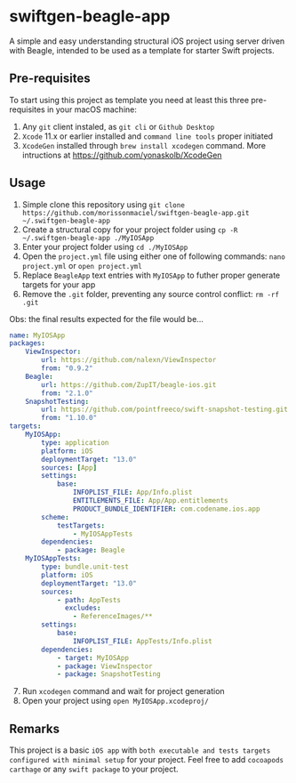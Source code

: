 # swiftgen-beagle-app

A simple and easy understanding structural iOS project using server driven with Beagle, intended to be used as a template for starter Swift projects.

## Pre-requisites

To start using this project as template you need at least this three pre-requisites in your macOS machine:

1. Any `git` client instaled, as `git cli` or `Github Desktop` 
2. `Xcode` 11.x or earlier installed and `command line tools` proper initiated
3. `XcodeGen` installed through `brew install xcodegen` command. More intructions at https://github.com/yonaskolb/XcodeGen

## Usage

1. Simple clone this repository using `git clone https://github.com/morissonmaciel/swiftgen-beagle-app.git ~/.swiftgen-beagle-app`
2. Create a structural copy for your project folder using `cp -R ~/.swiftgen-beagle-app ./MyIOSApp`
3. Enter your project folder using `cd ./MyIOSApp`
4. Open the `project.yml` file using either one of following commands: `nano project.yml` or `open project.yml`
5. Replace `BeagleApp` text entries with `MyIOSApp` to futher proper generate targets for your app
6. Remove the `.git` folder, preventing any source control conflict: `rm -rf .git`

Obs: the final results expected for the file would be...

``` yml
name: MyIOSApp
packages:
    ViewInspector:
        url: https://github.com/nalexn/ViewInspector
        from: "0.9.2"
    Beagle:
        url: https://github.com/ZupIT/beagle-ios.git
        from: "2.1.0"
    SnapshotTesting:
        url: https://github.com/pointfreeco/swift-snapshot-testing.git
        from: "1.10.0"
targets:
    MyIOSApp:
        type: application
        platform: iOS
        deploymentTarget: "13.0"
        sources: [App]
        settings:
            base:
                INFOPLIST_FILE: App/Info.plist
                ENTITLEMENTS_FILE: App/App.entitlements
                PRODUCT_BUNDLE_IDENTIFIER: com.codename.ios.app
        scheme:
            testTargets:
                - MyIOSAppTests
        dependencies:
            - package: Beagle
    MyIOSAppTests:
        type: bundle.unit-test
        platform: iOS
        deploymentTarget: "13.0"
        sources:
            - path: AppTests
              excludes:
                - ReferenceImages/**
        settings:
            base:
                INFOPLIST_FILE: AppTests/Info.plist
        dependencies:
            - target: MyIOSApp
            - package: ViewInspector
            - package: SnapshotTesting
```

7. Run `xcodegen` command and wait for project generation
8. Open your project using `open MyIOSApp.xcodeproj/`

## Remarks

This project is a basic `iOS app` with `both executable and tests targets configured with minimal setup` for your project. Feel free to add `cocoapods` `carthage` or any `swift package` to your project.
